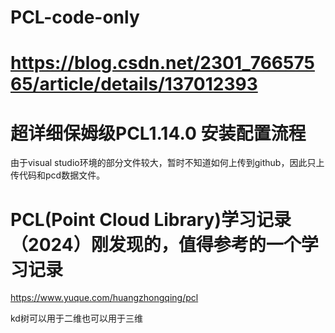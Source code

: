 # PCL-code-only

# https://blog.csdn.net/2301_76657565/article/details/137012393
# 超详细保姆级PCL1.14.0 安装配置流程
由于visual studio环境的部分文件较大，暂时不知道如何上传到github，因此只上传代码和pcd数据文件。

# PCL(Point Cloud Library)学习记录（2024）刚发现的，值得参考的一个学习记录
https://www.yuque.com/huangzhongqing/pcl

kd树可以用于二维也可以用于三维
